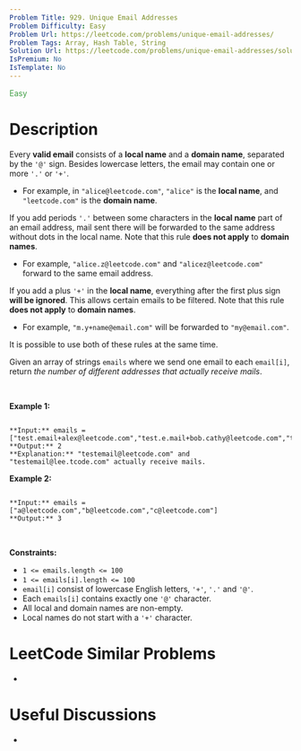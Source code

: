 ```yaml
---
Problem Title: 929. Unique Email Addresses
Problem Difficulty: Easy
Problem Url: https://leetcode.com/problems/unique-email-addresses/
Problem Tags: Array, Hash Table, String
Solution Url: https://leetcode.com/problems/unique-email-addresses/solution/
IsPremium: No
IsTemplate: No
---
```


<span style="color: rgb(67, 160, 71);">Easy</span>

# Description

Every **valid email** consists of a **local name** and a **domain name**, separated by the `'@'` sign. Besides lowercase letters, the email may contain one or more `'.'` or `'+'`.


* For example, in `"alice@leetcode.com"`, `"alice"` is the **local name**, and `"leetcode.com"` is the **domain name**.


If you add periods `'.'` between some characters in the **local name** part of an email address, mail sent there will be forwarded to the same address without dots in the local name. Note that this rule **does not apply** to **domain names**.


* For example, `"alice.z@leetcode.com"` and `"alicez@leetcode.com"` forward to the same email address.


If you add a plus `'+'` in the **local name**, everything after the first plus sign **will be ignored**. This allows certain emails to be filtered. Note that this rule **does not apply** to **domain names**.


* For example, `"m.y+name@email.com"` will be forwarded to `"my@email.com"`.


It is possible to use both of these rules at the same time.


Given an array of strings `emails` where we send one email to each `email[i]`, return *the number of different addresses that actually receive mails*.


 


**Example 1:**



```

**Input:** emails = ["test.email+alex@leetcode.com","test.e.mail+bob.cathy@leetcode.com","testemail+david@lee.tcode.com"]
**Output:** 2
**Explanation:** "testemail@leetcode.com" and "testemail@lee.tcode.com" actually receive mails.

```

**Example 2:**



```

**Input:** emails = ["a@leetcode.com","b@leetcode.com","c@leetcode.com"]
**Output:** 3

```

 


**Constraints:**


* `1 <= emails.length <= 100`
* `1 <= emails[i].length <= 100`
* `email[i]` consist of lowercase English letters, `'+'`, `'.'` and `'@'`.
* Each `emails[i]` contains exactly one `'@'` character.
* All local and domain names are non-empty.
* Local names do not start with a `'+'` character.




# LeetCode Similar Problems

- []()

# Useful Discussions

- []()
